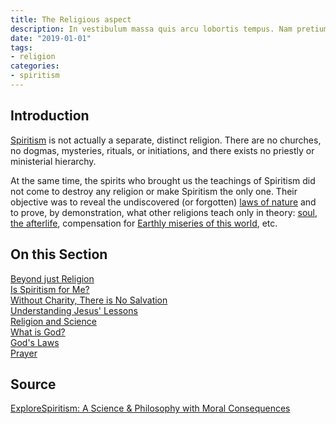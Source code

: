 ```yaml
---
title: The Religious aspect
description: In vestibulum massa quis arcu lobortis tempus. Nam pretium arcu in odio vulputate luctus.
date: "2019-01-01"
tags:
- religion
categories:
- spiritism
---
```


## Introduction
[Spiritism](/spiritism) is not actually a separate, distinct religion. There are no churches, no dogmas, mysteries, rituals, or initiations, and there exists no priestly or ministerial hierarchy.

At the same time, the spirits who brought us the teachings of Spiritism did not come to destroy any religion or make Spiritism the only one. Their objective was to reveal the undiscovered (or forgotten) [laws of nature](/divine-laws) and to prove, by demonstration, what other religions teach only in theory: [soul](/about/soul), [the afterlife](/about/), compensation for [Earthly miseries of this world](/spiritism/science), etc. 


## On this Section
[Beyond just Religion](beyond)  
[Is Spiritism for Me?](for-me)  
[Without Charity, There is No Salvation](salvation)  
[Understanding Jesus' Lessons](jesus-lessons)  
[Religion and Science](and-science)  
[What is God?](god/)  
[God's Laws](gods-laws/)  
[Prayer](prayer/)  


## Source
[ExploreSpiritism: A Science & Philosophy with Moral Consequences](//www.explorespiritism.com/religiondoctrine_philosophy%20moral%20consequences.htm)


